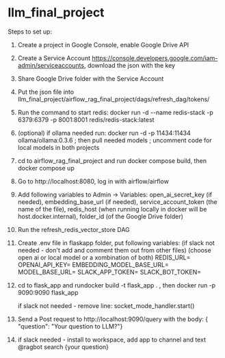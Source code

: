 # llm_final_project

Steps to set up:

1. Create a project in Google Console, enable Google Drive API
2. Create a Service Account https://console.developers.google.com/iam-admin/serviceaccounts, download the json with the key
3. Share Google Drive folder with the Service Account
4. Put the json file into llm_final_project/airflow_rag_final_project/dags/refresh_dag/tokens/
5. Run the command to start redis: docker run -d --name redis-stack -p 6379:6379 -p 8001:8001 redis/redis-stack:latest
6. (optional) if ollama needed run: docker run -d  -p 11434:11434 ollama/ollama:0.3.6   ; then pull needed models ; uncomment code for local models in both projects
8. cd to airflow_rag_final_project and run docker compose build, then docker compose up
9. Go to http://localhost:8080, log in with airflow/airflow
10. Add following variables to Admin -> Variables: open_ai_secret_key (if needed), embedding_base_url (if needed), service_account_token (the name of the file), redis_host (when running locally in docker will be host.docker.internal), folder_id (of the Google Drive folder)
11. Run the refresh_redis_vector_store DAG
12. Create .env file in flaskapp folder, put following variables:
    (if slack not needed - don't add and comment them out from other files)
    (choose open ai or local model or a xombination of both)
    REDIS_URL=
    OPENAI_API_KEY=
    EMBEDDING_MODEL_BASE_URL=
    MODEL_BASE_URL=
    SLACK_APP_TOKEN=
    SLACK_BOT_TOKEN=
13. cd to flask_app and rundocker build -t flask_app . , then docker run -p 9090:9090 flask_app

    if slack not needed - remove line: socket_mode_handler.start()
14. Send a Post request to http://localhost:9090/query with the body: { "question": "Your question to LLM?"}

15. if slack needed - install to workspace, add app to channel and text @ragbot search {your question}

